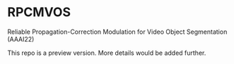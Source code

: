 # RPCMVOS
Reliable Propagation-Correction Modulation for Video Object Segmentation (AAAI22)

This repo is a preview version. More details would be added further.

